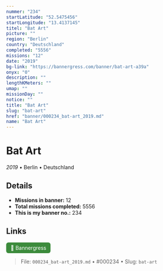 ```yaml
---
nummer: "234"
startLatitude: "52.5475456"
startLongitude: "13.4137145"
titel: "Bat Art"
picture: ""
region: "Berlin"
country: "Deutschland"
completed: "5556"
missions: "12"
date: "2019"
bg-link: "https://bannergress.com/banner/bat-art-a39a"
onyx: "0"
description: ""
lengthKMeters: ""
umap: ""
missionDay: ""
notice: ""
title: "Bat Art"
slug: "bat-art"
href: "banner/000234_bat-art_2019.md"
name: "Bat Art"
---
```

# Bat Art

*2019* • Berlin • Deutschland





## Details

- **Missions in banner:** 12
- **Total missions completed:** 5556
- **This is my banner no.:** 234





## Links
<a href="https://bannergress.com/banner/bat-art-a39a" target="_blank" style="display:inline-block;margin-right:8px;padding:6px 12px;background:#3c8b3c;color:#fff;text-decoration:none;border-radius:6px;">🔗 Bannergress</a>



> File: `000234_bat-art_2019.md` • #000234 • Slug: `bat-art`

